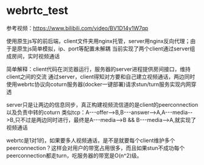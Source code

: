 # webrtc_test
参考视频：https://www.bilibili.com/video/BV1D14y1W7qp

使用原生js写的前后端，client文件夹用nginx托管，server用nginx反向代理；由于是原生js简单模拟，ip、port等配置未解耦
当前实现了两个client通过server组成房间，实时视频通话

简单解释：client代码在浏览器运行，服务器的server进程提供房间接口，维持client之间的交流
通过server，client得知对方要和自己建立视频通话，两边同时使用webrtc协议向coturn服务器(docker一键部署)请求stun/turn服务实现内网穿透

server只是让两边的信息同步，真正构建视频流信道的是client的peerconnection以及负责中转的coturn
类似tcp：A---offer-->B,B---answer-->A,A---media-->B,只不过是两边同时进行，最终是A---media-->B && B---media-->A,就实现了视频通话

webrtc是1对1的，如果要多人视频通话，是不是就要每个client维护多个peerconnection？这样会对用户的带宽占用很多，而且如果stun不成功每个peerconnection都走turn，吃服务器的带宽是O(n^2)级。
